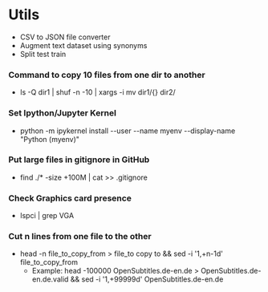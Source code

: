 # Utils
* CSV to JSON file converter
* Augment text dataset using synonyms
* Split test train

### Command to copy 10 files from one dir to another
* ls -Q dir1 | shuf -n -10 | xargs -i mv dir1/{} dir2/

### Set Ipython/Jupyter Kernel
* python -m ipykernel install --user --name myenv --display-name "Python (myenv)"

### Put large files in gitignore in GitHub
* find ./* -size +100M | cat >> .gitignore

### Check Graphics card presence
* lspci | grep VGA

### Cut n lines from one file to the other
* head -n file_to_copy_from > file_to copy to && sed -i '1,+n-1d' file_to_copy_from
  * Example: head -100000 OpenSubtitles.de-en.de > OpenSubtitles.de-en.de.valid && sed -i '1,+99999d' OpenSubtitles.de-en.de
